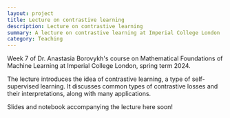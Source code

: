 ```yaml
---
layout: project
title: Lecture on contrastive learning
description: Lecture on contrastive learning
summary: A lecture on contrastive learning at Imperial College London
category: Teaching
---
```


Week 7 of Dr. Anastasia Borovykh's course on Mathematical Foundations of Machine Learning at Imperial College London, spring term 2024. 

The lecture introduces the idea of contrastive learning, a type of self-supervised learning.
It discusses common types of contrastive losses and their interpretations, along with many applications.

Slides and notebook accompanying the lecture here soon!
